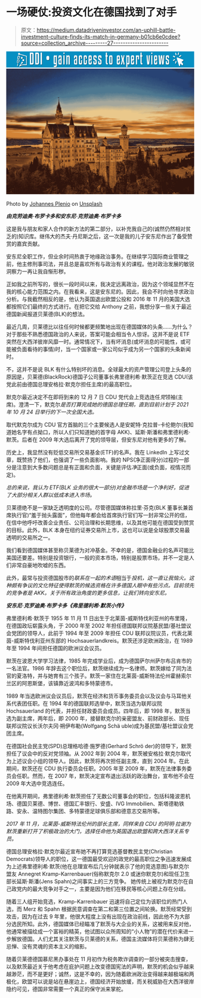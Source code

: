 # 一场硬仗:投资文化在德国找到了对手

> 原文：<https://medium.datadriveninvestor.com/an-uphill-battle-investment-culture-finds-its-match-in-germany-b01cb6e0cdee?source=collection_archive---------27----------------------->

[![](img/c369ed7e87da6d8589f51fbe135291e5.png)](http://www.track.datadriveninvestor.com/1126A)![](img/256aa229c51df31d8aa52f01455accc1.png)

Photo by [Johannes Plenio](https://unsplash.com/@jplenio?utm_source=medium&utm_medium=referral) on [Unsplash](https://unsplash.com?utm_source=medium&utm_medium=referral)

***由克劳迪奥·布罗卡多和安东尼·克劳迪奥·布罗卡多***

这是我与朋友和家人合作的新方法的第二部分，以补充我自己的(诚然仍然相对贫乏的)知识库。继伟大的杰夫·丹尼斯之后，这一次是我的儿子安东尼作出了备受赞赏的嘉宾贡献。

安东尼全职工作，但业余时间热衷于地缘政治事务。在继续学习国际商业管理之前，他主修刑事司法，并且总是喜欢所有与政治有关的课程。他对政治发展的敏锐洞察力一再让我自惭形秽。

正如我之前所写的，很长一段时间以来，我决定远离政治，因为这个领域显然不在我的核心能力范围之内。在我看来，这是安东尼的。因此，我会不时向他寻求政治分析。与我截然相反的是，他认为英国退出欧盟公投和 2016 年 11 月的美国大选都按照它们最终的方式进行。在把它交给 Anthony 之前，我想分享一些关于最近德国新闻报道贝莱德(BLK)的想法。

最近几周，贝莱德比以往任何时候都更频繁地出现在德国媒体的头条……为什么？对于那些不熟悉德国政治的人来说，答案可能会相当令人惊讶。这并不是说 ETF 突然在大西洋彼岸风靡一时。通常情况下，当有坏消息(或坏消息的可能性，或可能被负面看待的事情)时，当一个国家或一家公司似乎成为另一个国家的头条新闻时。

不，这并不是说 BLK 有什么特别坏的消息。全球最大的资产管理公司登上头条的原因是，贝莱德(BlackRock)德国子公司董事长弗里德利希·默茨正在竞选 CDU(该党此前由德国总理安格拉·默克尔担任主席)的最高职位。

默克尔最近决定不在即将到来的 12 月 7 日 CDU 党代会上竞选连任*党*领袖(主席)。澄清一下，默克尔*是否打算完成她的德国总理任期，直到目前计划于 2021 年 10 月 24 日举行的下一次全国大选。*

取代默克尔成为 CDU 官方首脑的三个主要候选人是安妮特·克拉普-卡伦鲍尔(我知道她名字有点拗口，所以人们只知道她的首字母 AKK)、延斯·斯潘和弗里德利希·默茨。后者在 2009 年大选后离开了党的领导层，但安东尼对他有更多的了解。

历史上，我显然没有贬低交易所交易基金(ETF)的名声。我在 LinkedIn 上写过文章，既赞扬了他们，也强调了一些负面影响。我的 NPS(净正面得分)过程的一部分是注意到大多数问题总是有正面和负面，关键是评估*净*正面(或负面，视情况而定)。

*总的来说，我认为 ETF(BLK 业务的很大一部分)对金融市场是一个净利好，促进了大部分相关人群以低成本进入市场。*

贝莱德绝不是一家缺乏透明度的公司。尽管德国媒体称拉里·芬克(BLK 董事长兼首席执行官)“羞于抛头露面”，但他每年都会给首席执行官们写一封非常公开的信，在信中他呼吁改善企业责任、公司治理和长期思维，以及其他可能在德国受到赞赏的目标。此外，BLK 本身在纽约证券交易所上市，这也可以说是全球股票交易最透明的交易所之一。

我们看到德国媒体甚至称贝莱德为对冲基金。不幸的是，德国金融业的名声可能比美国还要差。特别是投资银行，一般的资本市场，特别是股票市场，并不一定是人们非常自豪地吹嘘的东西。

此外，最常与投资德国股市的*联系在一起的术语*相当于*投机，这一直让我恼火。这种颇有争议的文化特征使得默茨的候选资格在许多德国人眼中有些污点。目前领先的竞争者是 AKK。关于所有政治角度的更多信息，让我们转向安东尼。*

***安东尼·克罗迪奥·布罗卡多《弗里德利希·默茨小传》***

弗里德利希·默茨于 1955 年 11 月 11 日出生于北莱茵-威斯特伐利亚州的布里隆，在德国政坛崭露头角，于 2000 年至 2002 年担任德国联邦议院基民盟/基社盟议会党团的领导人，此前于 1994 年至 2009 年担任 CDU 联邦议院议员，代表北莱茵-威斯特伐利亚州东部的 Hochsauerlandkreis。默茨还涉足欧洲政治，在 1989 年至 1994 年间担任德国的欧洲议会议员。

默茨在波恩大学学习法律，1985 年完成学业后，成为德国萨尔州萨尔布吕肯市的一名法官。1986 年辞去这个职位后，默茨继续成为一名律师。默茨嫁给了同为法官的夏洛特，并与她育有三个孩子。默茨一家住在北莱茵-威斯特法伦州霍赫索尔兰区的阿恩斯堡，该镇靠近波鸿和多特蒙德市。

1989 年当选欧洲议会议员后，默茨在经济和货币事务委员会以及议会与马耳他关系代表团任职。在 1994 年的德国联邦选举中，默茨当选为联邦议院 Hochsauerland 的代表，并担任财政委员会成员。四年后，即 1998 年，默茨当选为副主席，两年后，即 2000 年，接替默克尔的亲密盟友、前财政部长、现任联邦议院议长沃尔夫冈·朔伊布勒(Wolfgang Schä uble)成为基民盟/基社盟议会党团主席。

在德国社会民主党(SPD)总理格哈德·施罗德(Gerhard Schrö der)的领导下，默茨担任了议会中的反对党领袖。从 2002 年到 2004 年，默茨被安格拉·默克尔取代为上述议会小组的领导人。因此，默茨将再次担任副主席，直到 2004 年。在此期间，默茨还在 CDU 执行委员会任职。2005 年至 2009 年，默茨在法律事务委员会任职。然而，在 2007 年，默茨决定宣布退出活跃的政治舞台，宣布他不会在 2009 年大选中竞选连任。

在他离开期间，弗里德利希·默茨担任了无数公司董事会的职位，包括科隆波恩机场、德国贝莱德、博世、德国汇丰银行、安盛、IVG Immobilien、斯塔德勒铁路、安永、温特图尔集团、多特蒙德足球俱乐部和德意志交易所等。

*2017 年 11 月，北莱茵-威斯特法伦州的部长主席，同样来自 CDU 的阿明·拉谢为默茨重新打开了积极政治的大门，选择任命他为英国退出欧盟和跨大西洋关系专员。*

德国总理安格拉·默克尔最近宣布她不再打算竞选基督教民主党(Christian Democrats)领导人的职位，这一德国最受欢迎的政党的最高职位之争迅速发展成为上述弗里德利希·默茨(他在总理宣布后几分钟就表示了他的竞选意图)与默克尔盟友 Annegret Kramp-Karrenbauer(俗称默克尔 2.0 或迷你默克尔)和现任卫生部长延斯·斯潘(Jens Spahn)之间事实上的三方竞争。 她传统上被视为默克尔在自己政党内的最大竞争对手之一，主要是因为他们在移民等核心问题上存在分歧。

随着三人组开始竞选，Kramp-Karrenbauer 迅速将自己定位为该职位的热门人选，而 Merz 和 Spahn 根据民意调查在第二和第三位置之间轮换。默茨经常受到攻击，因为在过去 9 年里，他很大程度上没有出现在政治前线，因此他不为大部分选民所知。此外，德国媒体已经瞄准了默茨与大企业的关系，这被用来反对他，他通常被描绘成一个富裕的精英，他试图以众所周知的“小人物”的潜在代价来进一步解放德国。人们尤其关注默茨与贝莱德的关系，德国主流媒体将贝莱德称为肆无忌惮、没有灵魂的资本主义的缩影。

随着贝莱德德国慕尼黑办事处在 11 月初作为税务欺诈调查的一部分被突击搜查，以及默茨最近关于他考虑在庇护问题上改变德国宪法的声明，默茨的机会似乎越来越渺茫，而不是更好；诚然，这是不幸的，因为随着欧洲政治变得越来越极端和两极化，欧盟可以说是站在悬崖边上，德国经济开始放缓，而关税威胁在大西洋彼岸隐约可见，德国非常需要一个真正的保守派来掌舵。